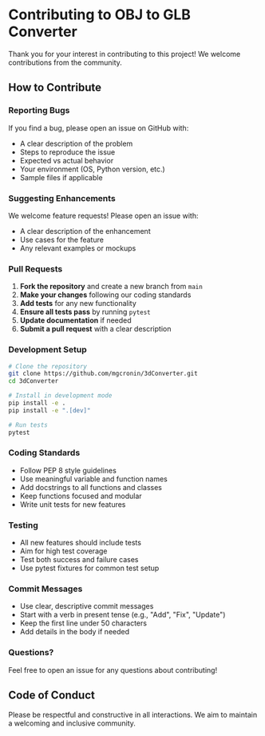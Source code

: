 # Contributing to OBJ to GLB Converter

Thank you for your interest in contributing to this project! We welcome contributions from the community.

## How to Contribute

### Reporting Bugs

If you find a bug, please open an issue on GitHub with:
- A clear description of the problem
- Steps to reproduce the issue
- Expected vs actual behavior
- Your environment (OS, Python version, etc.)
- Sample files if applicable

### Suggesting Enhancements

We welcome feature requests! Please open an issue with:
- A clear description of the enhancement
- Use cases for the feature
- Any relevant examples or mockups

### Pull Requests

1. **Fork the repository** and create a new branch from `main`
2. **Make your changes** following our coding standards
3. **Add tests** for any new functionality
4. **Ensure all tests pass** by running `pytest`
5. **Update documentation** if needed
6. **Submit a pull request** with a clear description

### Development Setup

```bash
# Clone the repository
git clone https://github.com/mgcronin/3dConverter.git
cd 3dConverter

# Install in development mode
pip install -e .
pip install -e ".[dev]"

# Run tests
pytest
```

### Coding Standards

- Follow PEP 8 style guidelines
- Use meaningful variable and function names
- Add docstrings to all functions and classes
- Keep functions focused and modular
- Write unit tests for new features

### Testing

- All new features should include tests
- Aim for high test coverage
- Test both success and failure cases
- Use pytest fixtures for common test setup

### Commit Messages

- Use clear, descriptive commit messages
- Start with a verb in present tense (e.g., "Add", "Fix", "Update")
- Keep the first line under 50 characters
- Add details in the body if needed

### Questions?

Feel free to open an issue for any questions about contributing!

## Code of Conduct

Please be respectful and constructive in all interactions. We aim to maintain a welcoming and inclusive community.


